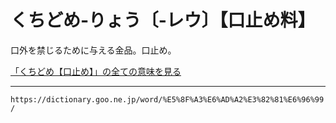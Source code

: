 # くちどめ‐りょう〔‐レウ〕【口止め料】

口外を禁じるために与える金品。口止め。

[「くちどめ【口止め】」の全ての意味を見る](https://dictionary.goo.ne.jp/word/%E5%8F%A3%E6%AD%A2%E3%82%81/#jn-62071)

---
`https://dictionary.goo.ne.jp/word/%E5%8F%A3%E6%AD%A2%E3%82%81%E6%96%99/`
